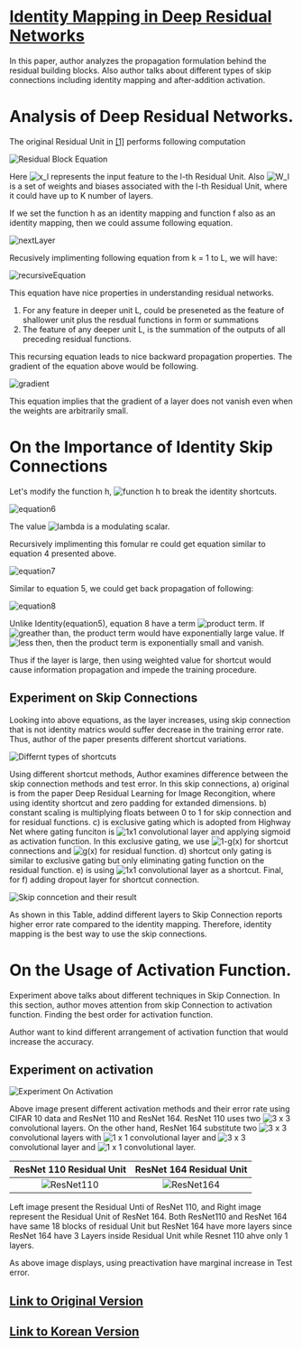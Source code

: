 # [Identity Mapping in Deep Residual Networks](https://arxiv.org/pdf/1603.05027.pdf)

In this paper, author analyzes the propagation formulation behind the residual building blocks. Also author talks about different types of skip connections including identity mapping and after-addition activation.

# Analysis of Deep Residual Networks.

The original Residual Unit in [\[1\]](https://arxiv.org/pdf/1512.03385.pdf) performs following computation

![Residual Block Equation](residualblockequation.PNG)

Here ![x_l](https://latex.codecogs.com/svg.image?x_l) represents the input feature to the l-th Residual Unit. Also ![W_l](https://latex.codecogs.com/svg.image?W_l) is a set of weights and biases associated with the l-th Residual Unit, where it could have up to K number of layers.

If we set the function h as an identity mapping and function f also as an identity mapping, then we could assume following equation.

![nextLayer](./nextLayer.png)

Recusively implimenting following equation from k = 1 to L, we will have:

![recursiveEquation](./recursiveEquation.png)

This equation have nice properties in understanding residual networks.

1. For any feature in deeper unit L, could be preseneted as the feature of shallower unit plus the resdual functions in form or summations
2. The feature of any deeper unit L, is the summation of the outputs of all preceding residual functions.

This recursing equation leads to nice backward propagation properties. The gradient of the equation above would be following.

![gradient](./gradient.png)

This equation implies that the gradient of a layer does not vanish even when the weights are arbitrarily small.

# On the Importance of Identity Skip Connections

Let's modify the function h, ![function h](https://latex.codecogs.com/svg.image?h(x_{l&plus;1})=\lambda_lx_l) to break the identity shortcuts.

![equation6](./equation6.png)

The value ![lambda](https://latex.codecogs.com/svg.image?%5Clambda_l) is a modulating scalar.

Recursively implimenting this fomular re could get equation similar to equation 4 presented above.

![equation7](./equation7.png)

Similar to equation 5, we could get back propagation of following:

![equation8](./equation8.png)

Unlike Identity(equation5), equation 8 have a term ![product term](https://latex.codecogs.com/svg.image?\prod_{i=l}^{L-1}{\lambda_i}). If ![greather than](https://latex.codecogs.com/svg.image?%5Clambda_i%3E1), the product term would have exponentially large value. If ![less then](https://latex.codecogs.com/svg.image?\lambda_i<1), then the product term is exponentially small and vanish.

Thus if the layer is large, then using weighted value for shortcut would cause information propagation and impede the training procedure.

## Experiment on Skip Connections

Looking into above equations, as the layer increases, using skip connection that is not identity matrics would suffer decrease in the training error rate. Thus, author of the paper presents different shortcut variations.

![Differnt types of shortcuts](./DifferentTypeOfShortcut.png)

Using different shortcut methods, Author examines difference between the skip connection methods and test error. In this skip connections, a) original is from the paper Deep Residual Learning for Image Recongition, where using identity shortcut and zero padding for extanded dimensions. b) constant scaling is multiplying floats between 0 to 1 for skip connection and for residual functions. c) is exclusive gating which is adopted from Highway Net where gating funciton is ![1x1](https://latex.codecogs.com/svg.image?1\times1) convolutional layer and applying sigmoid as activation function. In this exclusive gating, we use ![1-g(x)](https://latex.codecogs.com/svg.image?1-g(x)) for shortcut connections and ![g(x)](https://latex.codecogs.com/svg.image?g(x)) for residual function. d) shortcut only gating is similar to exclusive gating but only eliminating gating function on the residual function. e) is using ![1x1](https://latex.codecogs.com/svg.image?1\times1) convolutional layer as a shortcut. Final, for f) adding dropout layer for shortcut connection.

![Skip conncetion and their result](./SkipConnectionAndResult.png)

As shown in this Table, addind different layers to Skip Connection reports higher error rate compared to the identity mapping. Therefore, identity mapping is the best way to use the skip connections.

# On the Usage of Activation Function.

Experiment above talks about different techniques in Skip Connection. In this section, author moves attention from skip Connection to activation function. Finding the best order for activation function.

Author want to kind different arrangement of activation function that would increase the accuracy.

## Experiment on activation

![Experiment On Activation](ExperimentOnActivation.png)

Above image present different activation methods and their error rate using CIFAR 10 data and ResNet 110 and ResNet 164. ResNet 110 uses two ![3 x 3](https://latex.codecogs.com/svg.image?3\times3) convolutional layers. On the other hand, ResNet 164 substitute two ![3 x 3](https://latex.codecogs.com/svg.image?3\times3) convolutional layers with ![1 x 1](https://latex.codecogs.com/svg.image?1\times1) convolutional layer and ![3 x 3](https://latex.codecogs.com/svg.image?3\times3) convolutional layer and ![1 x 1](https://latex.codecogs.com/svg.image?1\times1) convolutional layer.

ResNet 110 Residual Unit | ResNet 164 Residual Unit
:-----------------------:|:---------------------------:
![ResNet110](ResNet110.png) | ![ResNet164](ResNet164.png)

Left image present the Residual Unti of ResNet 110, and Right image represent the Residual Unit of ResNet 164. Both ResNet110 and ResNet 164 have same 18 blocks of residual Unit but ResNet 164 have more layers since ResNet 164 have 3 Layers inside Residual Unit while Resnet 110 ahve only 1 layers.

As above image displays, using preactivation have marginal increase in Test error.

## [Link to Original Version](../)
## [Link to Korean Version](../Korean/V2)